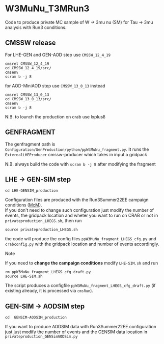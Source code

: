 # W3MuNu_T3MRun3
Code to produce private MC sample of W -> 3mu nu (SM) for Tau -> 3mu analysis with Run3 conditions.
## CMSSW release
For LHE-GEN and GEN-AOD step use `CMSSW_12_4_19`
```
cmsrel CMSSW_12_4_19
cd CMSSW_12_4_19/src/
cmsenv
scram b -j 8
```
for AOD-MiniAOD step use `CMSSW_13_0_13` instead
```
cmsrel CMSSW_13_0_13 
cd CMSSW_13_0_13/src/
cmsenv
scram b -j 8
```

N.B. to lounch the production on crab use lxplus8
## GENFRAGMENT
The genfragment path is `Configuration/GenProduction/python/ppW3MuNu_fragment.py`. It runs the `ExternalLHEProducer` cmssw-producer which takes in input a gridpack

N.B. always build the code with `scram b -j 8` after modifying the fragment

## LHE -> GEN-SIM step
```
cd LHE-GENSIM_production
```
Configuration files are produced with the Run3Summer22EE campaign conditions ([McM](https://cms-pdmv-prod.web.cern.ch/mcm/requests?dataset_name=WtoTauNu_Tauto3Mu_TuneCP5_13p6TeV_pythia8&page=0&shown=127)).\
If you don't need to change such configuration just modify the number of events, the gridpack location and wheter you want to run on CRAB or not in `privateproduction_LHEGS.sh`, then run
```
source privateproduction_LHEGS.sh
```
the code will produce the config files `ppW3MuNu_fragment_LHEGS_cfg.py` and `crabconfig.py` with the gridpack location and number of events accordingly.
> [!NOTE]
>If you need to **change the campaign conditions** modify `LHE-SIM.sh` and run
>```
>rm ppW3MuNu_fragment_LHEGS_cfg_draft.py
>source LHE-SIM.sh
>```
>The script produces a configfile `ppW3MuNu_fragment_LHEGS_cfg_draft.py` (if existing already, it is processed via `cmsRun`).
## GEN-SIM -> AODSIM step
```
cd  GENSIM-AODSIM_production
```
If you want to produce AODSIM data with Run3Summer22EE configuration just just modify the number of events and the GENSIM data location in `privateproduction_GENSimAODSim.py`


